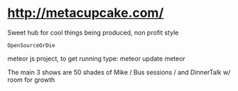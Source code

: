# http://metacupcake.com/

  Sweet hub for cool things being produced, non profit style
    
    OpenSourceOrDie

  meteor js project, to get running type:
    meteor update
    meteor
    

The main 3 shows are 50 shades of Mike / Bus sessions / and DinnerTalk w/ room for growth


  
